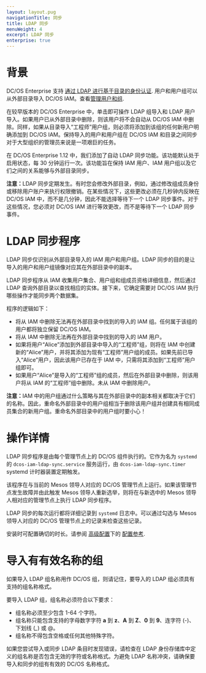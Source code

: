 ```yaml
---
layout: layout.pug
navigationTitle: 同步
title: LDAP 同步 
menuWeight: 4
excerpt: LDAP 同步
enterprise: true
---
```


<!-- The source repository for this topic is https://github.com/dcos/dcos-docs-site -->
# 背景

DC/OS Enterprise 支持 [通过 LDAP 进行基于目录的身份认证](/mesosphere/dcos/cn/2.0/security/ent/ldap/). 用户和用户组可以从外部目录导入 DC/OS IAM。查看[管理用户和组](/mesosphere/dcos/cn/2.0/security/ent/users-groups/).

在较早版本的 DC/OS Enterprise 中，单击即可操作 LDAP 组导入和 LDAP 用户导入。如果用户已从外部目录中删除，则该用户将不会自动从 DC/OS IAM 中删除。同样，如果从目录导入“工程师”用户组，则必须将添加到该组的任何新用户明确添加到 DC/OS IAM。保持导入的用户和用户组在 DC/OS IAM 和目录之间同步对于大型组织的管理员来说是一项艰巨的任务。

在 DC/OS Enterprise 1.12 中，我们添加了自动 LDAP 同步功能。该功能默认处于启用状态，每 30 分钟运行一次。该功能旨在保持 IAM 用户、IAM 用户组以及它们之间的关系能够与外部目录同步。

<p class="message--note"><strong>注意：</strong>LDAP 同步定期发生。有时您会修改外部目录，例如，通过修改组成员身份或移除用户账户来执行权限撤销。在某些情况下，这些更改必须在几秒钟内反映在 DC/OS IAM 中，而不是几分钟，因此不能选择等待下一个 LDAP 同步事件。对于这些情况，您必须对 DC/OS IAM 进行等效更改，而不是等待下一个 LDAP 同步事件。</p>

# LDAP 同步程序
LDAP 同步仅识别从外部目录导入的 IAM 用户和用户组。LDAP 同步的目的是让导入的用户和用户组镜像对应其在外部目录中的副本。

LDAP 同步程序从 IAM 收集用户集合、用户组和组成员资格详细信息，然后通过 LDAP 查询外部目录以查找相应的实体。接下来，它确定需要对 DC/OS IAM 执行哪些操作才能同步两个数据集。

程序的逻辑如下：
- 将从 IAM 中删除无法再在外部目录中找到的导入的 IAM 组。任何属于该组的用户都将独立保留 DC/OS IAM。
- 将从 IAM 中删除无法再在外部目录中找到的导入的 IAM 用户。
- 如果将用户“Alice”添加到外部目录中导入的“工程师”组，则将在 IAM 中创建新的“Alice”用户，并将其添加为现有“工程师”用户组的成员。如果先前已导入“Alice”用户，因此该用户已存在于 IAM 中，只需将其添加到“工程师”用户组即可。
- 如果用户“Alice”是导入的“工程师”组的成员，然后在外部目录中删除，则该用户将从 IAM 的“工程师”组中删除。未从 IAM 中删除用户。

<p class="message--note"><strong>注意：</strong>IAM 中的用户组通过什么策略与其在外部目录中的副本相关都取决于它们的名称。因此，重命名外部目录中的用户组相当于删除该用户组并创建具有相同成员集合的新用户组。重命名外部目录中的用户组时要小心！</p>

# 操作详情
LDAP 同步程序是由每个管理节点上的 DC/OS 组件执行的。它作为名为 `systemd` 的 `dcos-iam-ldap-sync.service` 服务运行，由 `dcos-iam-ldap-sync.timer` systemd 计时器装置定期触发。

该程序在与当前的 Mesos 领导人对应的 DC/OS 管理节点上运行。如果该管理节点发生故障并由此触发 Mesos 领导人重新选举，则将在与新选中的 Mesos 领导人相对应的管理节点上执行 LDAP 同步程序。

LDAP 同步的每次运行都将详细记录到 `systemd` 日志中。可以通过勾选与 Mesos 领导人对应的 DC/OS 管理节点上的记录来检查这些记录。

安装时可配置确切的时长。请参阅 [高级配置](/mesosphere/dcos/cn/2.0/installing/production/advanced-configuration/configuration-reference/)下的 [配置参考](/mesosphere/dcos/cn/2.0/installing/production/advanced-configuration/).

# 导入有有效名称的组
如果导入 LDAP 组名称用作 DC/OS 组，则请记住，要导入的 LDAP 组必须具有支持的组名称格式。

要导入 LDAP 组，组名称必须符合以下要求：
- 组名称必须至少包含 1-64 个字符。
- 组名称只能包含支持的字母数字字符 **a** 到 **z**、**A** 到 **Z**、**0** 到 **9**、连字符 (-)、下划线 (*_*) 或 @。
- 组名称不得包含空格或任何其他特殊字符。

如果您尝试导入或同步 LDAP 条目时发现错误，请检查在 LDAP 身份存储库中定义的组名称是否包含无效的字符或名称格式。为避免 LDAP 名称冲突，请确保要导入和同步的组有有效的 DC/OS 名称格式。
